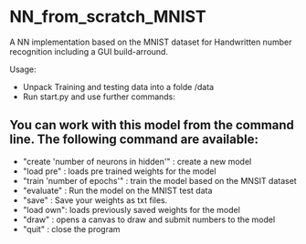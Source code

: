 # NN_from_scratch_MNIST
A NN implementation based on the MNIST dataset for Handwritten number recognition including a GUI build-arround.

Usage: 

- Unpack Training and testing data into a folde /data
- Run start.py and use further commands:

You can work with this model from the command line.
The following command are available:
------------------------------------ 
- "create 'number of neurons in hidden'" : create a new model
-  "load pre" : loads pre trained weights for the model 
-  "train 'number of epochs'" : train the model based on the MNSIT dataset
-  "evaluate" : Run the model on the MNIST test data
-  "save" : Save your weights as txt files. 
-  "load own": loads previously saved weights for the model
-  "draw" : opens a canvas to draw and submit numbers to the model
-  "quit" : close the program 